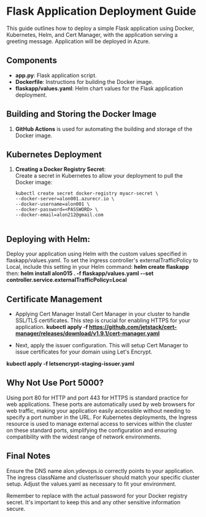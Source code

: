 # Flask Application Deployment Guide

This guide outlines how to deploy a simple Flask application using Docker, Kubernetes, Helm, and Cert Manager, with the application serving a greeting message.
Application will be deployed in Azure.

## Components

- **app.py**: Flask application script.
- **Dockerfile**: Instructions for building the Docker image.
- **flaskapp/values.yaml**: Helm chart values for the Flask application deployment.

## Building and Storing the Docker Image

1. **GitHub Actions** is used for automating the building and storage of the Docker image.

## Kubernetes Deployment

1. **Creating a Docker Registry Secret**:  
   Create a secret in Kubernetes to allow your deployment to pull the Docker image:
   ```shell
   kubectl create secret docker-registry myacr-secret \
   --docker-server=alon001.azurecr.io \
   --docker-username=alon001 \
   --docker-password=<PASSWORD> \
   --docker-email=alon212@gmail.com


## Deploying with Helm:
Deploy your application using Helm with the custom values specified in flaskapp/values.yaml. To set the ingress controller's externalTrafficPolicy to Local, include this setting in your Helm command:
**helm create flaskapp**
then:
**helm install alon015 . -f flaskapp/values.yaml --set controller.service.externalTrafficPolicy=Local**

## Certificate Management
- Applying Cert Manager
Install Cert Manager in your cluster to handle SSL/TLS certificates. This step is crucial for enabling HTTPS for your application.
**kubectl apply -f https://github.com/jetstack/cert-manager/releases/download/v1.9.1/cert-manager.yaml**

- Next, apply the issuer configuration. This will setup Cert Manager to issue certificates for your domain using Let's Encrypt.


**kubectl apply -f letsencrypt-staging-issuer.yaml**

## Why Not Use Port 5000?
Using port 80 for HTTP and port 443 for HTTPS is standard practice for web applications. These ports are automatically used by web browsers for web traffic, making your application easily accessible without needing to specify a port number in the URL. For Kubernetes deployments, the Ingress resource is used to manage external access to services within the cluster on these standard ports, simplifying the configuration and ensuring compatibility with the widest range of network environments.

## Final Notes
Ensure the DNS name alon.ydevops.io correctly points to your application. The ingress className and clusterIssuer should match your specific cluster setup. Adjust the values.yaml as necessary to fit your environment.

Remember to replace <PASSWORD> with the actual password for your Docker registry secret. It's important to keep this and any other sensitive information secure.